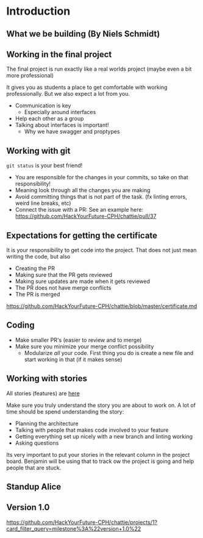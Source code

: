 # Introduction

## What we be building (By Niels Schmidt)

## Working in the final project

The final project is run exactly like a real worlds project (maybe even a bit more professional)

It gives you as students a place to get comfortable with working professionally. But we also expect a lot from you.

- Communication is key
  - Especially around interfaces
- Help each other as a group
- Talking about interfaces is important!
  - Why we have swagger and proptypes

## Working with git

`git status` is your best friend!

- You are responsible for the changes in your commits, so take on that responsibility!
- Meaning look through all the changes you are making
- Avoid committing things that is not part of the task. (fx linting errors, weird line breaks, etc)
- Connect the issue with a PR: See an example here: https://github.com/HackYourFuture-CPH/chattie/pull/37

## Expectations for getting the certificate

It is your responsibility to get code into the project. That does not just mean writing the code, but also

- Creating the PR
- Making sure that the PR gets reviewed
- Making sure updates are made when it gets reviewed
- The PR does not have merge conflicts
- The PR is merged

https://github.com/HackYourFuture-CPH/chattie/blob/master/certificate.md

## Coding

- Make smaller PR's (easier to review and to merge)
- Make sure you minimize your merge conflict possibility
  - Modularize _all_ your code. First thing you do is create a new file and start working in that (if it makes sense)

## Working with stories

All stories (features) are [here](https://github.com/HackYourFuture-CPH/chattie/projects/1)

Make sure you truly understand the story you are about to work on. A lot of time should be spend understanding the story:

- Planning the architecture
- Talking with people that makes code involved to your feature
- Getting everything set up nicely with a new branch and linting working
- Asking questions

Its very important to put your stories in the relevant column in the project board. Benjamin will be using that to track ow the project is going and help people that are stuck.

## Standup Alice

## Version 1.0
https://github.com/HackYourFuture-CPH/chattie/projects/1?card_filter_query=milestone%3A%22version+1.0%22
